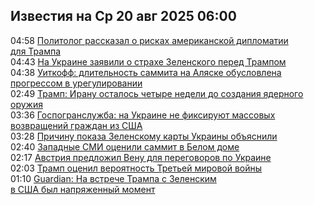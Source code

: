 <h2>Известия на Ср 20 авг 2025 06:00</h2><!--2025-08-20 04:58:54-->
<div class="rssn">
  <div><span class="smaller gray hspace">04:58</span> <a class="nodecor" href="https://news.rambler.ru/world/55168139-politolog-rasskazal-o-riskah-amerikanskoy-diplomatii-dlya-trampa/">Политолог рассказал о рисках американской дипломатии для Трампа</a></div>
</div>
<div class="rssn">
  <div><span class="smaller gray hspace">04:43</span> <a class="nodecor" href="https://news.rambler.ru/world/55168119-na-ukraine-zayavili-o-strahe-zelenskogo-pered-trampom/">На Украине заявили о страхе Зеленского перед Трампом</a></div>
</div>
<div class="rssn">
  <div><span class="smaller gray hspace">04:38</span> <a class="nodecor" href="https://news.rambler.ru/world/55161724-uitkoff-dlitelnost-sammita-na-alyaske-obuslovlena-progressom-v-uregulirovanii/">Уиткофф: длительность саммита на Аляске обусловлена прогрессом в урегулировании</a></div>
</div>
<div class="rssn">
  <div><span class="smaller gray hspace">02:49</span> <a class="nodecor" href="https://news.rambler.ru/world/55167947-tramp-iranu-ostalos-chetyre-nedeli-do-sozdaniya-yadernogo-oruzhiya/">Трамп: Ирану осталось четыре недели до создания ядерного оружия</a></div>
</div>
<div class="rssn">
  <div><span class="smaller gray hspace">03:36</span> <a class="nodecor" href="https://news.rambler.ru/world/55167655-gospogransluzhba-na-ukraine-ne-fiksiruyut-massovyh-vozvrascheniy-grazhdan-iz-ssha/">Госпогранслужба: на Украине не фиксируют массовых возвращений граждан из США</a></div>
</div>
<div class="rssn">
  <div><span class="smaller gray hspace">03:28</span> <a class="nodecor" href="https://news.rambler.ru/world/55167996-prichinu-pokaza-zelenskomu-karty-ukrainy-obyasnili/">Причину показа Зеленскому карты Украины объяснили</a></div>
</div>
<div class="rssn">
  <div><span class="smaller gray hspace">02:40</span> <a class="nodecor" href="https://news.rambler.ru/world/55167968-zapadnye-smi-otsenili-sammit-v-belom-dome/">Западные СМИ оценили саммит в Белом доме</a></div>
</div>
<div class="rssn">
  <div><span class="smaller gray hspace">02:17</span> <a class="nodecor" href="https://news.rambler.ru/world/55167927-avstriya-predlozhil-venu-dlya-peregovorov-po-ukraine/">Австрия предложил Вену для переговоров по Украине</a></div>
</div>
<div class="rssn">
  <div><span class="smaller gray hspace">02:03</span> <a class="nodecor" href="https://news.rambler.ru/world/55167919-tramp-otsenil-veroyatnost-tretey-mirovoy-voyny/">Трамп оценил вероятность Третьей мировой войны</a></div>
</div>
<div class="rssn">
  <div><span class="smaller gray hspace">01:10</span> <a class="nodecor" href="https://news.rambler.ru/world/55167883-guardian-na-vstreche-trampa-s-zelenskim-v-ssha-byl-napryazhennyy-moment/">Guardian: На встрече Трампа с Зеленским в США был напряженный момент</a></div>
</div>